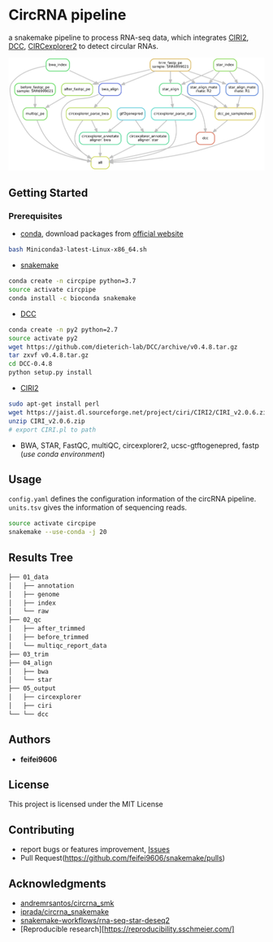 # CircRNA pipeline

a snakemake pipeline to process RNA-seq data, which integrates [CIRI2](https://pubmed.ncbi.nlm.nih.gov/28334140), [DCC](https://github.com/dieterich-lab/DCC), [CIRCexplorer2](https://github.com/YangLab/CIRCexplorer2) to detect circular RNAs.

![workflow.png](./dag.png)

## Getting Started

### Prerequisites

- [conda](https://docs.conda.io/en/latest/miniconda.html), download packages from [official website](https://docs.conda.io/en/latest/miniconda.html#linux-installers)

```bash
bash Miniconda3-latest-Linux-x86_64.sh
```

- [snakemake](https://github.com/snakemake/snakemake)

```bash
conda create -n circpipe python=3.7
source activate circpipe
conda install -c bioconda snakemake
```

- [DCC](https://github.com/dieterich-lab/DCC)

```bash
conda create -n py2 python=2.7
source activate py2
wget https://github.com/dieterich-lab/DCC/archive/v0.4.8.tar.gz
tar zxvf v0.4.8.tar.gz
cd DCC-0.4.8
python setup.py install
```

- [CIRI2](https://sourceforge.net/projects/ciri/files/CIRI2/)

```bash
sudo apt-get install perl
wget https://jaist.dl.sourceforge.net/project/ciri/CIRI2/CIRI_v2.0.6.zip
unzip CIRI_v2.0.6.zip
# export CIRI.pl to path
```

- BWA, STAR, FastQC, multiQC, circexplorer2, ucsc-gtftogenepred, fastp (*use conda environment*)

## Usage

`config.yaml` defines the configuration information of the circRNA pipeline. `units.tsv` gives the information of sequencing reads. 

```bash
source activate circpipe
snakemake --use-conda -j 20
```

## Results Tree

```bash
├── 01_data
│   ├── annotation
│   ├── genome
│   ├── index
│   └── raw
├── 02_qc
│   ├── after_trimmed
│   ├── before_trimmed
│   └── multiqc_report_data
├── 03_trim
├── 04_align
│   ├── bwa
│   └── star
├── 05_output
│   ├── circexplorer
│   ├── ciri
└── └── dcc
```

## Authors

* **feifei9606**

## License

This project is licensed under the MIT License

## Contributing

- report bugs or features improvement, [Issues](https://github.com/feifei9606/snakemake/issues)
- Pull Request(https://github.com/feifei9606/snakemake/pulls)

## Acknowledgments

* [andremrsantos/circrna_smk](https://github.com/andremrsantos/circrna_smk)
* [iprada/circrna_snakemake](https://github.com/iprada/circrna_snakemake)
* [snakemake-workflows/rna-seq-star-deseq2](https://github.com/iprada/circrna_snakemake)
* [Reproducible research][https://reproducibility.sschmeier.com/]

